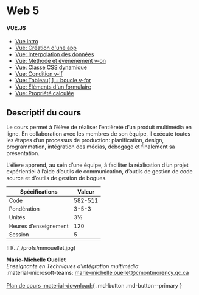 
# Web 5


<!--#### HTML et CSS
* [CSS Grid](#)
* [Bootstrap (révision)](#)
* [Tailwind](#)

#### JavaScript
* [Promesses JavaScript](#)
* [Fetch API](#)
* [REST API pour WordPress](#)-->

#### VUE.JS

<!-- - [Vue: Création d'un projet en CLI](./vue/creation-projet-CLI.md)-->

- [Vue intro](./vue/index.md)
- [Vue: Création d'une app](./vue/creation-app.html)
- [Vue: Interpolation des données](./vue/interpolation.html)
- [Vue: Méthode et événenement v-on](./vue/methodes-evenements.md)
- [Vue: Classe CSS dynamique](./vue/classe-dynamique.md)
- [Vue: Condition v-if](./vue/condition.md)
- [Vue: Tableau[ ] + boucle v-for](./vue/boucle.md)
- [Vue: Éléments d'un formulaire](./vue/elements-de-formulaire.md)
- [Vue: Propriété calculée](./vue/propriete-calculee.md)


## Descriptif du cours

Le cours permet à l’élève de réaliser l’entièreté d’un produit multimédia en ligne. En collaboration avec les membres de son équipe, il exécute toutes les étapes d’un processus de production: planification, design, programmation, intégration des médias, débogage et finalement sa présentation.

L’élève apprend, au sein d’une équipe, à faciliter la réalisation d’un projet expérientiel à l’aide d’outils de communication, d’outils de gestion de code source et d’outils de gestion de bogues.

| Spécifications        | Valeur  |
| --------------------- | ------- |
| Code                  | 582-511 |
| Pondération           | 3-5-3   |
| Unités                | 3⅔      |
| Heures d’enseignement | 120     |
| Session               | 5       |

<div class="grid grid-auto" markdown>
  ![](../_/profs/mmouellet.jpg)

  **Marie-Michelle Ouellet**<br>
  _Enseignante en Techniques d'intégration multimédia_<br>
  :material-microsoft-teams: [marie-michelle.ouellet@cmontmorency.qc.ca](mailto:marie-michelle.ouellet@cmontmorency.qc.ca)<br><br>
  [Plan de cours :material-download:](https://cmontmorency365-my.sharepoint.com/:b:/g/personal/mariem_ouellet_cmontmorency_qc_ca/EVMfkW5UxttFkK8D4Lg3Z7cBGXUX4_v1-7USGwyAbjmIRQ?e=NybgeQ){ .md-button .md-button--primary }
</div>
<br> <br> <br> <br> 
